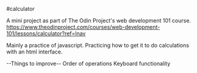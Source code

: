 #calculator

A mini project as part of The Odin Project's web development 101 course.
https://www.theodinproject.com/courses/web-development-101/lessons/calculator?ref=lnav

Mainly a practice of javascript. Practicing how to get it to do calculations with an html interface.

--Things to improve--
Order of operations
Keyboard functionality
